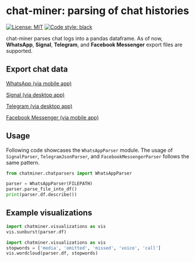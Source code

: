 # chat-miner: parsing of chat histories

[![License: MIT](https://img.shields.io/badge/License-MIT-yellow.svg)](https://opensource.org/licenses/MIT)
[![Code style: black](https://img.shields.io/badge/code%20style-black-000000.svg)](https://github.com/psf/black)

chat-miner parses chat logs into a pandas dataframe.
As of now, **WhatsApp**, **Signal**, **Telegram**, and **Facebook Messenger** export files are supported.

## Export chat data
[WhatsApp (via mobile app)](https://faq.whatsapp.com/196737011380816/?cms_id=196737011380816&published_only=true)

[Signal (via desktop app)](https://github.com/carderne/signal-export)

[Telegram (via desktop app)](https://telegram.org/blog/export-and-more)

[Facebook Messenger (via mobile app)](https://www.facebook.com/help/messenger-app/713635396288741?cms_id=713635396288741&published_only=true)

## Usage
Following code showcases the ``WhatsAppParser`` module.
The usage of ``SignalParser``, ``TelegramJsonParser``, and ``FacebookMessengerParser`` follows the same pattern.
```python
from chatminer.chatparsers import WhatsAppParser

parser = WhatsAppParser(FILEPATH)
parser.parse_file_into_df()
print(parser.df.describe())
```
## Example visualizations
```python
import chatminer.visualizations as vis
vis.sunburst(parser.df)
```

```python
import chatminer.visualizations as vis
stopwords = ['media', 'omitted', 'missed', 'voice', 'call']
vis.wordcloud(parser.df, stopwords)
```
